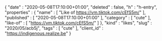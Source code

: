{
  "date" : "2020-05-08T17:10:00+01:00",
  "deleted" : false,
  "h" : "h-entry",
  "properties" : {
    "name" : [ "Like of https://vm.tiktok.com/cEfS5m/" ],
    "published" : [ "2020-05-08T17:10:00+01:00" ],
    "category" : [ "cute" ],
    "like-of" : [ "https://vm.tiktok.com/cEfS5m/" ]
  },
  "kind" : "likes",
  "slug" : "2020/05/acb5j",
  "tags" : [ "cute" ],
  "client_id" : "https://indigenous.realize.be"
}
